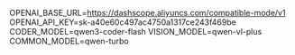 OPENAI_BASE_URL=<https://dashscope.aliyuncs.com/compatible-mode/v1>
OPENAI_API_KEY=sk-a40e60c497ac4750a1317ce243f469be
CODER_MODEL=qwen3-coder-flash
VISION_MODEL=qwen-vl-plus
COMMON_MODEL=qwen-turbo
